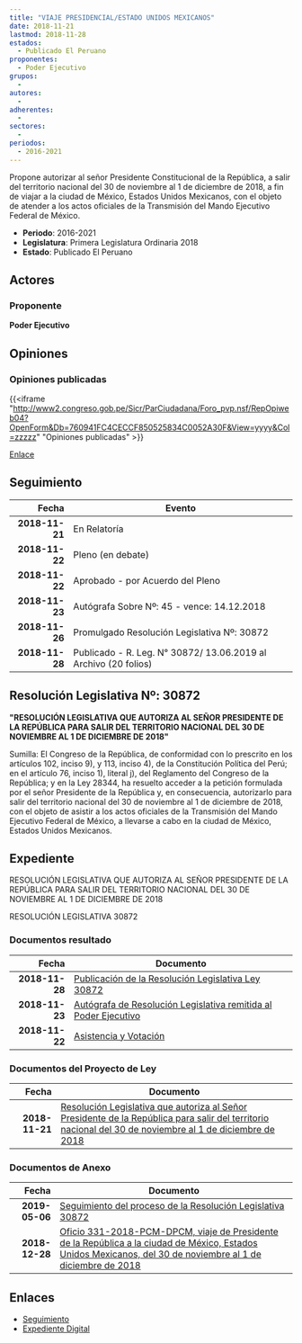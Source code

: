 ```yaml
---
title: "VIAJE PRESIDENCIAL/ESTADO UNIDOS MEXICANOS"
date: 2018-11-21
lastmod: 2018-11-28
estados: 
  - Publicado El Peruano
proponentes: 
  - Poder Ejecutivo
grupos: 
  - 
autores: 
  - 
adherentes: 
  - 
sectores: 
  - 
periodos: 
  - 2016-2021
---
```


Propone autorizar al señor Presidente Constitucional de la República, a salir del territorio nacional del 30 de noviembre al 1 de diciembre de 2018, a fin de viajar a la ciudad de México, Estados Unidos Mexicanos, con el objeto de atender a los actos oficiales de la Transmisión del Mando Ejecutivo Federal de México.

- **Periodo**: 2016-2021
- **Legislatura**: Primera Legislatura Ordinaria 2018
- **Estado**: Publicado El Peruano

## Actores

### Proponente

**Poder Ejecutivo**


## Opiniones

### Opiniones publicadas

{{<iframe "http://www2.congreso.gob.pe/Sicr/ParCiudadana/Foro_pvp.nsf/RepOpiweb04?OpenForm&Db=760941FC4CECCF850525834C0052A30F&View=yyyy&Col=zzzzz" "Opiniones publicadas" >}}

[Enlace](http://www2.congreso.gob.pe/Sicr/ParCiudadana/Foro_pvp.nsf/RepOpiweb04?OpenForm&Db=760941FC4CECCF850525834C0052A30F&View=yyyy&Col=zzzzz)

## Seguimiento

| Fecha | Evento |
|------:|--------|
| **2018-11-21** | En Relatoría|
| **2018-11-22** | Pleno (en debate)|
| **2018-11-22** | Aprobado - por Acuerdo del Pleno|
| **2018-11-23** | Autógrafa Sobre Nº: 45 - vence: 14.12.2018|
| **2018-11-26** | Promulgado Resolución Legislativa Nº: 30872|
| **2018-11-28** | Publicado - R. Leg. N° 30872/ 13.06.2019 al Archivo (20 folios)|

## Resolución Legislativa Nº: 30872

**"RESOLUCIÓN LEGISLATIVA QUE AUTORIZA AL SEÑOR PRESIDENTE DE LA REPÚBLICA PARA SALIR DEL TERRITORIO NACIONAL DEL 30 DE NOVIEMBRE AL 1 DE DICIEMBRE DE 2018"**

Sumilla: El Congreso de la República, de conformidad con lo prescrito en los artículos 102, inciso 9), y 113, inciso 4), de la Constitución Política del Perú; en el artículo 76, inciso 1), literal j), del Reglamento del Congreso de la República; y en la Ley 28344, ha resuelto acceder a la petición formulada por el señor Presidente de la República y, en consecuencia, autorizarlo para salir del territorio nacional del 30 de noviembre al 1 de diciembre de 2018, con el objeto de asistir a los actos oficiales de la Transmisión del Mando Ejecutivo Federal de México, a llevarse a cabo en la ciudad de México, Estados Unidos Mexicanos.


## Expediente

RESOLUCIÓN LEGISLATIVA QUE AUTORIZA AL SEÑOR PRESIDENTE DE LA REPÚBLICA PARA SALIR DEL TERRITORIO NACIONAL DEL 30 DE NOVIEMBRE AL 1 DE DICIEMBRE DE 2018

RESOLUCIÓN LEGISLATIVA 30872


### Documentos resultado

| Fecha | Documento |
|------:|--------|
| **2018-11-28** | [Publicación de la Resolución Legislativa Ley 30872](http://www.leyes.congreso.gob.pe/Documentos/2016_2021/ADLP/Normas_Legales/30872-RLG.pdf) |
| **2018-11-23** | [Autógrafa de Resolución Legislativa remitida al Poder Ejecutivo](http://www.leyes.congreso.gob.pe/Documentos/2016_2021/ADLP/Texto_Aprobado/AU0363620181123.pdf) |
| **2018-11-22** | [Asistencia y Votación](http://www.leyes.congreso.gob.pe/Documentos/2016_2021/Asistencia_y_Votacion/Proyectos_de_Ley/AV0363620181122..pdf) |

### Documentos del Proyecto de Ley

| Fecha | Documento |
|------:|--------|
| **2018-11-21** | [Resolución Legislativa que autoriza al Señor Presidente de la República para salir del territorio nacional del 30 de noviembre al 1 de diciembre de 2018](http://www.leyes.congreso.gob.pe/Documentos/2016_2021/Proyectos_de_Ley_y_de_Resoluciones_Legislativas/PL0363620181121..pdf) |

### Documentos de Anexo

| Fecha | Documento |
|------:|--------|
| **2019-05-06** | [Seguimiento del proceso de la Resolución Legislativa 30872](http://www.leyes.congreso.gob.pe/Documentos/2016_2021/Seguimiento_de_Proyectos_de_Ley/03636PL20190507.pdf) |
| **2018-12-28** | [Oficio 331-2018-PCM-DPCM, viaje de Presidente de la República a la ciudad de México, Estados Unidos Mexicanos, del 30 de noviembre al 1 de diciembre de 2018](http://www.leyes.congreso.gob.pe/Documentos/2016_2021/Oficios/Poder_Ejecutivo/OFICIO-331-2018-PDM-DPCM.pdf) |

## Enlaces 

- [Seguimiento](http://www2.congreso.gob.pe/Sicr/TraDocEstProc/CLProLey2016.nsf/f7fff46988ca05b1052578e100829cc7/cc434b7986cf91a30525834c00608dbb?OpenDocument)
- [Expediente Digital](http://www2.congreso.gob.pe/Sicr/TraDocEstProc/CLProLey2016.nsf/f7fff46988ca05b1052578e100829cc7/cc434b7986cf91a30525834c00608dbb?OpenDocument&Click=05257FB7005EB655.eb71d0cf91d8294e05256cdf006b5706/$Body/0.1C6C)

